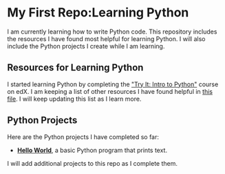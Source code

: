 # My First Repo:Learning Python
I am currently learning how to write Python code. This repository includes the resources I have found most helpful for learning Python. I will also include the Python projects I create while I am learning.
## Resources for Learning Python
I started learning Python by completing the ["Try It: Intro to Python"](https://www.edx.org/course/intro-python) course on edX. I am keeping a list of other resources I have found helpful in [this file](my-first-repo/python_coding_resources.md). I will keep updating this list as I learn more.
## Python Projects
Here are the Python projects I have completed so far:

* **[Hello World](my-first-repo/hello_world)**, a basic Python program that prints text.

I will add additional projects to this repo as I complete them.
